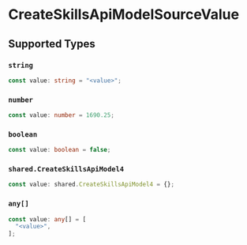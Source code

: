 # CreateSkillsApiModelSourceValue


## Supported Types

### `string`

```typescript
const value: string = "<value>";
```

### `number`

```typescript
const value: number = 1690.25;
```

### `boolean`

```typescript
const value: boolean = false;
```

### `shared.CreateSkillsApiModel4`

```typescript
const value: shared.CreateSkillsApiModel4 = {};
```

### `any[]`

```typescript
const value: any[] = [
  "<value>",
];
```

